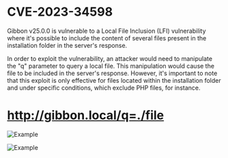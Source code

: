 # CVE-2023-34598
Gibbon v25.0.0 is vulnerable to a Local File Inclusion (LFI) vulnerability where it's possible to include the content of several files present in the installation folder in the server's response.

In order to exploit the vulnerability, an attacker would need to manipulate the "q" parameter to query a local file. This manipulation would cause the file to be included in the server's response. However, it's important to note that this exploit is only effective for files located within the installation folder and under specific conditions, which exclude PHP files, for instance.

# http://gibbon.local/q=./file

![Example](https://user-images.githubusercontent.com/88505855/248390259-1bd4f4f0-c883-4675-9601-d06b279ee95a.png)


![Example](https://user-images.githubusercontent.com/88505855/248390407-bde6f62f-8a35-49a7-a306-c9a2c50af7c9.png)
